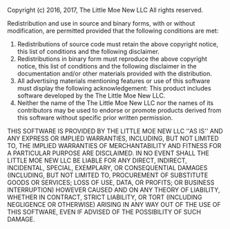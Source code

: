 Copyright (c) 2016, 2017, The Little Moe New LLC
All rights reserved.

Redistribution and use in source and binary forms, with or without
modification, are permitted provided that the following conditions are met:
1. Redistributions of source code must retain the above copyright
   notice, this list of conditions and the following disclaimer.
2. Redistributions in binary form must reproduce the above copyright
   notice, this list of conditions and the following disclaimer in the
   documentation and/or other materials provided with the distribution.
3. All advertising materials mentioning features or use of this software
   must display the following acknowledgement:
   This product includes software developed by the The Little Moe New LLC.
4. Neither the name of the The Little Moe New LLC nor the
   names of its contributors may be used to endorse or promote products
   derived from this software without specific prior written permission.

THIS SOFTWARE IS PROVIDED BY THE LITTLE MOE NEW LLC ''AS IS'' AND ANY
EXPRESS OR IMPLIED WARRANTIES, INCLUDING, BUT NOT LIMITED TO, THE IMPLIED
WARRANTIES OF MERCHANTABILITY AND FITNESS FOR A PARTICULAR PURPOSE ARE
DISCLAIMED. IN NO EVENT SHALL THE LITTLE MOE NEW LLC BE LIABLE FOR ANY
DIRECT, INDIRECT, INCIDENTAL, SPECIAL, EXEMPLARY, OR CONSEQUENTIAL DAMAGES
(INCLUDING, BUT NOT LIMITED TO, PROCUREMENT OF SUBSTITUTE GOODS OR SERVICES;
LOSS OF USE, DATA, OR PROFITS; OR BUSINESS INTERRUPTION) HOWEVER CAUSED AND
ON ANY THEORY OF LIABILITY, WHETHER IN CONTRACT, STRICT LIABILITY, OR TORT
(INCLUDING NEGLIGENCE OR OTHERWISE) ARISING IN ANY WAY OUT OF THE USE OF THIS
SOFTWARE, EVEN IF ADVISED OF THE POSSIBILITY OF SUCH DAMAGE.

